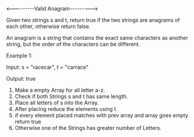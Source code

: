 <---------Valid Anagram--------->

Given two strings s and t, return true if the two strings are anagrams of each other, otherwise return false.

An anagram is a string that contains the exact same characters as another string, but the order of the characters can be different.

Example 1:

Input: s = "racecar", t = "carrace"

Output: true


1) Make a empty Array for all letter a-z.
2) Check if both Strings s and t has same length.
3) Place all letters of s into the Array.
4) After placing reduce the elements using t.
5) if every element placed matches with prev array and array goes empty return true
6) Otherwise one of the Strings has greater number of Letters.